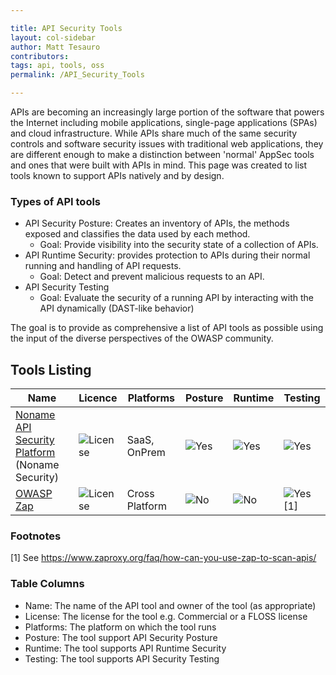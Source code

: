 ```yaml
---

title: API Security Tools
layout: col-sidebar
author: Matt Tesauro
contributors:
tags: api, tools, oss
permalink: /API_Security_Tools

---
```


APIs are becoming an increasingly large portion of the software that powers the Internet including mobile applications, single-page applications (SPAs) and cloud infrastructure. While APIs share much of the same security controls and software security issues with traditional web applications, they are different enough to make a distinction between 'normal' AppSec tools and ones that were built with APIs in mind.  This page was created to list tools known to support APIs natively and by design.

### Types of API tools

* API Security Posture: Creates an inventory of APIs, the methods exposed and classifies the data used by each method.
  * Goal: Provide visibility into the security state of a collection of APIs.
* API Runtime Security: provides protection to APIs during their normal running and handling of API requests.
  * Goal: Detect and prevent malicious requests to an API.
* API Security Testing
  * Goal: Evaluate the security of a running API by interacting with the API dynamically (DAST-like behavior)

The goal is to provide as comprehensive a list of API tools as possible using the input of the diverse perspectives of the OWASP community.

## Tools Listing

| Name                                             | Licence                                                                | Platforms      | Posture                                                            | Runtime                                                            | Testing                                                                |
| ----                                             | ----                                                                   | ----           | ----                                                               | ----                                                               | ----                                                                   |
| [Noname API Security Platform] (Noname Security) | ![License](https://img.shields.io/badge/License-commercial-9cf.svg)    | SaaS, OnPrem   | ![Yes](https://img.shields.io/badge/Supported-Yes-brightgreen.svg) | ![Yes](https://img.shields.io/badge/Supported-Yes-brightgreen.svg) | ![Yes](https://img.shields.io/badge/Supported-Yes-brightgreen.svg)     |
| [OWASP Zap]                                      | ![License](https://img.shields.io/badge/license-Apache%202-4EB1BA.svg) | Cross Platform | ![No](https://img.shields.io/badge/Supported-No-red.svg)           | ![No](https://img.shields.io/badge/Supported-No-red.svg)           | ![Yes](https://img.shields.io/badge/Supported-Yes-brightgreen.svg) [1] |

[Noname API Security Platform]: https://nonamesecurity.com/platform
[OWASP Zap]: https://www.zaproxy.org/
### Footnotes

[1] See https://www.zaproxy.org/faq/how-can-you-use-zap-to-scan-apis/

### Table Columns

* Name: The name of the API tool and owner of the tool (as appropriate)
* License: The license for the tool e.g. Commercial or a FLOSS license
* Platforms: The platform on which the tool runs
* Posture: The tool support API Security Posture
* Runtime: The tool supports API Runtime Security
* Testing: The tool supports API Security Testing

